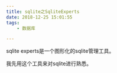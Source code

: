 ```yaml
---
title: sqlite之SqliteExperts
date: 2018-12-25 15:01:55
tags:
	- 数据库

---
```




sqlite experts是一个图形化的sqlite管理工具。

我先用这个工具来对sqlite进行熟悉。





